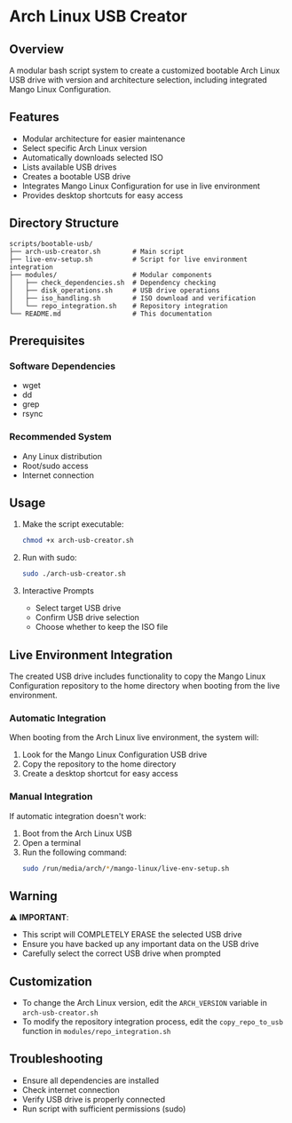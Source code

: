 # Arch Linux USB Creator

## Overview

A modular bash script system to create a customized bootable Arch Linux USB drive with version and architecture selection, including integrated Mango Linux Configuration.

## Features

- Modular architecture for easier maintenance
- Select specific Arch Linux version
- Automatically downloads selected ISO
- Lists available USB drives
- Creates a bootable USB drive
- Integrates Mango Linux Configuration for use in live environment
- Provides desktop shortcuts for easy access

## Directory Structure

```
scripts/bootable-usb/
├── arch-usb-creator.sh        # Main script
├── live-env-setup.sh          # Script for live environment integration
├── modules/                   # Modular components
│   ├── check_dependencies.sh  # Dependency checking
│   ├── disk_operations.sh     # USB drive operations
│   ├── iso_handling.sh        # ISO download and verification
│   └── repo_integration.sh    # Repository integration
└── README.md                  # This documentation
```

## Prerequisites

### Software Dependencies
- wget
- dd
- grep
- rsync

### Recommended System
- Any Linux distribution
- Root/sudo access
- Internet connection

## Usage

1. Make the script executable:
   ```bash
   chmod +x arch-usb-creator.sh
   ```

2. Run with sudo:
   ```bash
   sudo ./arch-usb-creator.sh
   ```

3. Interactive Prompts
   - Select target USB drive
   - Confirm USB drive selection
   - Choose whether to keep the ISO file

## Live Environment Integration

The created USB drive includes functionality to copy the Mango Linux Configuration repository to the home directory when booting from the live environment.

### Automatic Integration

When booting from the Arch Linux live environment, the system will:
1. Look for the Mango Linux Configuration USB drive
2. Copy the repository to the home directory
3. Create a desktop shortcut for easy access

### Manual Integration

If automatic integration doesn't work:
1. Boot from the Arch Linux USB
2. Open a terminal
3. Run the following command:
   ```bash
   sudo /run/media/arch/*/mango-linux/live-env-setup.sh
   ```

## Warning

⚠️ **IMPORTANT**: 
- This script will COMPLETELY ERASE the selected USB drive
- Ensure you have backed up any important data on the USB drive
- Carefully select the correct USB drive when prompted

## Customization

- To change the Arch Linux version, edit the `ARCH_VERSION` variable in `arch-usb-creator.sh`
- To modify the repository integration process, edit the `copy_repo_to_usb` function in `modules/repo_integration.sh`

## Troubleshooting

- Ensure all dependencies are installed
- Check internet connection
- Verify USB drive is properly connected
- Run script with sufficient permissions (sudo)
